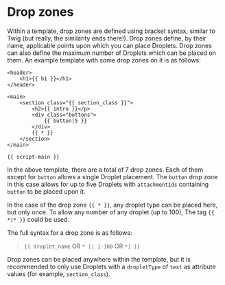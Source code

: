 # Drop zones

Within a template, drop zones are defined using bracket syntax, similar to Twig (but really, the similarity ends there!). Drop zones define, by their name, applicable points upon which you can place Droplets. Drop zones can also define the maximum number of Droplets which can be placed on them. An example template with some drop zones on it is as follows:

```
<header>
	<h1>{{ h1 }}</h1>
</header>

<main>
	<section class="{{ section_class }}">
		<h2>{{ intro }}</p>
		<div class="buttons">
			{{ button|5 }}
		</div>
		{{ * }}
	</section>
</main>

{{ script-main }}
```

In the above template, there are a total of 7 drop zones. Each of them except for `button` allows a single Droplet placement. The `button` drop zone in this case allows for up to five Droplets with `attachmentIds` containing `button` to be placed upon it.

In the case of the drop zone `{{ * }}`, any droplet type can be placed here, but only once. To allow any number of any droplet (up to 100), The tag `{{ *|* }}` could be used.

The full syntax for a drop zone is as follows:

> `{{ droplet_name` OR `* [| 1-100` OR `*] }}`

Drop zones can be placed anywhere within the template, but it is recommended to only use Droplets with a `dropletType` of `text` as attribute values (for example, `section_class`).